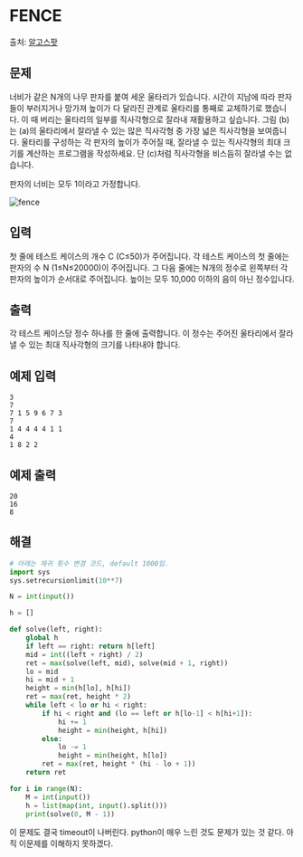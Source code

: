 # FENCE
출처: [알고스팟](https://algospot.com/judge/problem/read/FENCE)

## 문제
너비가 같은 N개의 나무 판자를 붙여 세운 울타리가 있습니다. 시간이 지남에 따라 판자들이 부러지거나 망가져 높이가 다 달라진 관계로 울타리를 통째로 교체하기로 했습니다. 이 때 버리는 울타리의 일부를 직사각형으로 잘라내 재활용하고 싶습니다. 그림 (b)는 (a)의 울타리에서 잘라낼 수 있는 많은 직사각형 중 가장 넓은 직사각형을 보여줍니다. 울타리를 구성하는 각 판자의 높이가 주어질 때, 잘라낼 수 있는 직사각형의 최대 크기를 계산하는 프로그램을 작성하세요. 단 (c)처럼 직사각형을 비스듬히 잘라낼 수는 없습니다.

판자의 너비는 모두 1이라고 가정합니다.

![fence](http://algospot.com/media/judge-attachments/506874700c7251881727ee4e70a1d502/fence.png)

## 입력
첫 줄에 테스트 케이스의 개수 C (C≤50)가 주어집니다. 각 테스트 케이스의 첫 줄에는 판자의 수 N (1≤N≤20000)이 주어집니다. 그 다음 줄에는 N개의 정수로 왼쪽부터 각 판자의 높이가 순서대로 주어집니다. 높이는 모두 10,000 이하의 음이 아닌 정수입니다.

## 출력
각 테스트 케이스당 정수 하나를 한 줄에 출력합니다. 이 정수는 주어진 울타리에서 잘라낼 수 있는 최대 직사각형의 크기를 나타내야 합니다.

## 예제 입력
```
3
7
7 1 5 9 6 7 3
7
1 4 4 4 4 1 1
4
1 8 2 2
```
## 예제 출력
```
20
16
8
```

## 해결

```python
# 아래는 재귀 횟수 변경 코드, default 1000임.
import sys
sys.setrecursionlimit(10**7)

N = int(input())

h = []

def solve(left, right):
    global h
    if left == right: return h[left]
    mid = int((left + right) / 2)
    ret = max(solve(left, mid), solve(mid + 1, right))
    lo = mid
    hi = mid + 1
    height = min(h[lo], h[hi])
    ret = max(ret, height * 2)
    while left < lo or hi < right:
        if hi < right and (lo == left or h[lo-1] < h[hi+1]):
            hi += 1
            height = min(height, h[hi])
        else:
            lo -= 1
            height = min(height, h[lo])
        ret = max(ret, height * (hi - lo + 1))
    return ret

for i in range(N):
    M = int(input())
    h = list(map(int, input().split()))
    print(solve(0, M - 1))
```

이 문제도 결국 timeout이 나버린다.
python이 매우 느린 것도 문제가 있는 것 같다.
아직 이문제를 이해하지 못하겠다.